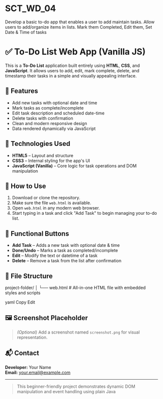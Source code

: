 # SCT_WD_04
Develop a basic to-do app that enables a user to add maintain tasks.    Allow users to add/organize items in lists. Mark them Completed, Edit them, Set Date &amp; Time of tasks
# ✅ To-Do List Web App (Vanilla JS)

This is a **To-Do List** application built entirely using **HTML**, **CSS**, and **JavaScript**. It allows users to add, edit, mark complete, delete, and timestamp their tasks in a simple and visually appealing interface.

## 📌 Features

- Add new tasks with optional date and time
- Mark tasks as complete/incomplete
- Edit task description and scheduled date-time
- Delete tasks with confirmation
- Clean and modern responsive design
- Data rendered dynamically via JavaScript

## 🧩 Technologies Used

- **HTML5** – Layout and structure
- **CSS3** – Internal styling for the app's UI
- **JavaScript (Vanilla)** – Core logic for task operations and DOM manipulation

## 🔧 How to Use

1. Download or clone the repository.
2. Make sure the file `web.html` is available.
3. Open `web.html` in any modern web browser.
4. Start typing in a task and click "Add Task" to begin managing your to-do list.

## 🎯 Functional Buttons

- **Add Task** – Adds a new task with optional date & time
- **Done/Undo** – Marks a task as completed/incomplete
- **Edit** – Modify the text or datetime of a task
- **Delete** – Remove a task from the list after confirmation

## 📂 File Structure

project-folder/
│
└── web.html # All-in-one HTML file with embedded styles and scripts

yaml
Copy
Edit

## 🖼️ Screenshot Placeholder

> *(Optional)* Add a screenshot named `screenshot.png` for visual representation.

## 📬 Contact

**Developer:** Your Name  
**Email:** your.email@example.com

---

> This beginner-friendly project demonstrates dynamic DOM manipulation and event handling using plain Java
